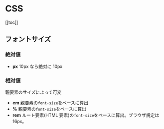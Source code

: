 # CSS

[[toc]]

## フォントサイズ

### 絶対値

- **px** 10px なら絶対に 10px

### 相対値

親要素のサイズによって可変

- **em** 親要素の`font-size`をベースに算出
- **%** 親要素の`font-size`をベースに算出
- **rem** ルート要素(HTML 要素)の`font-size`をベースに算出。ブラウザ規定は 16px。
